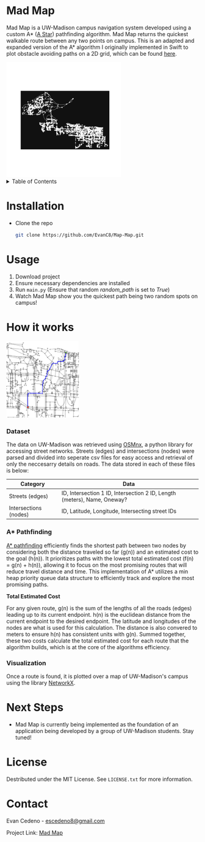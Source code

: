 # Mad Map
Mad Map is a UW-Madison campus navigation system developed using a custom A* ([A Star](https://en.wikipedia.org/wiki/A*_search_algorithm)) pathfinding algorithm. Mad Map returns the quickest walkable route between any two points on campus. This is an adapted and expanded version of the A* algorithm I originally implemented in Swift to plot obstacle avoiding paths on a 2D grid, which can be found [here](https://github.com/EvanC8/A-Star-Maze).

<img src="https://github.com/EvanC8/Mad-Map/blob/main/CampusPlot.png?raw=true" height="300">

<!-- TABLE OF CONTENTS -->
<details>
  <summary>Table of Contents</summary>
  <ol>
    <li><a href="#installation">Installation</a></li>
    <li><a href="#usage">Usage</a></li>
    <li>
      <a href="#how-it-works">How it works</a>
      <ul>
        <li><a href="#Dataset">Dataset</a></li>
        <li><a href="#A*-Pathfinding">A* Pathfinding/a></li>
        <li><a href="#Visualization">Visualization</a></li>
      </ul>
    </li>
    <li><a href="#next-steps">Next Steps</a></li>
    <li><a href="#license">License</a></li>
    <li><a href="#contact">Contact</a></li>
  </ol>
</details>

# Installation
* Clone the repo
   ```sh
   git clone https://github.com/EvanC8/Map-Map.git
   ```
# Usage
1. Download project
2. Ensure necessary dependencies are installed
3. Run `main.py` (Ensure that random <i>random_path</i> is set to <i>True</i>)
4. Watch Mad Map show you the quickest path being two random spots on campus!

# How it works
<img src="https://github.com/EvanC8/Mad-Map/blob/main/RouteExample1.png?raw=true" height="200">

### Dataset
The data on UW-Madison was retrieved using [OSMnx](https://osmnx.readthedocs.io/en/stable/), a python library for accessing street networks. Streets (edges) and intersections (nodes) were parsed and divided into seperate csv files for easy access and retrieval  of only the neccesarry details on roads. The data stored in each of these files is below:

| Category | Data |
|------------|-------|
| Streets (edges) | ID, Intersection 1 ID, Intersection 2 ID, Length (meters), Name, Oneway? |
| Intersections (nodes) | ID, Latitude, Longitude, Intersecting street IDs |

### A* Pathfinding
[A* pathfinding](https://en.wikipedia.org/wiki/A*_search_algorithm) efficiently finds the shortest path between two nodes by considering both the distance traveled so far (g(n)) and an estimated cost to the goal (h(n)). It prioritizes paths with the lowest total estimated cost (f(n) = g(n) + h(n)), allowing it to focus on the most promising routes that will reduce travel distance and time. This implementation of A* utilizes a min heap priority queue data structure to efficiently track and explore the most promising paths.

<b>Total Estimated Cost</b>

For any given route, g(n) is the sum of the lengths of all the roads (edges) leading up to its current endpoint. h(n) is the euclidean distance from the current endpoint to the desired endpoint. The latitude and longitudes of the nodes are what is used for this calculation. The distance is also convered to meters to ensure h(n) has consistent units with g(n). Summed together, these two costs calculate the total estimated cost for each route that the algorithm builds, which is at the core of the algorithms efficiency. 

### Visualization
Once a route is found, it is plotted over a map of UW-Madison's campus using the library [NetworkX](https://networkx.org/).

# Next Steps
* Mad Map is currently being implemented as the foundation of an application being developed by a group of UW-Madison students. Stay tuned!

# License
Destributed under the MIT License. See `LICENSE.txt` for more information.

# Contact
Evan Cedeno - escedeno8@gmail.com

Project Link: [Mad Map](https://github.com/EvanC8/Mad-Map)
